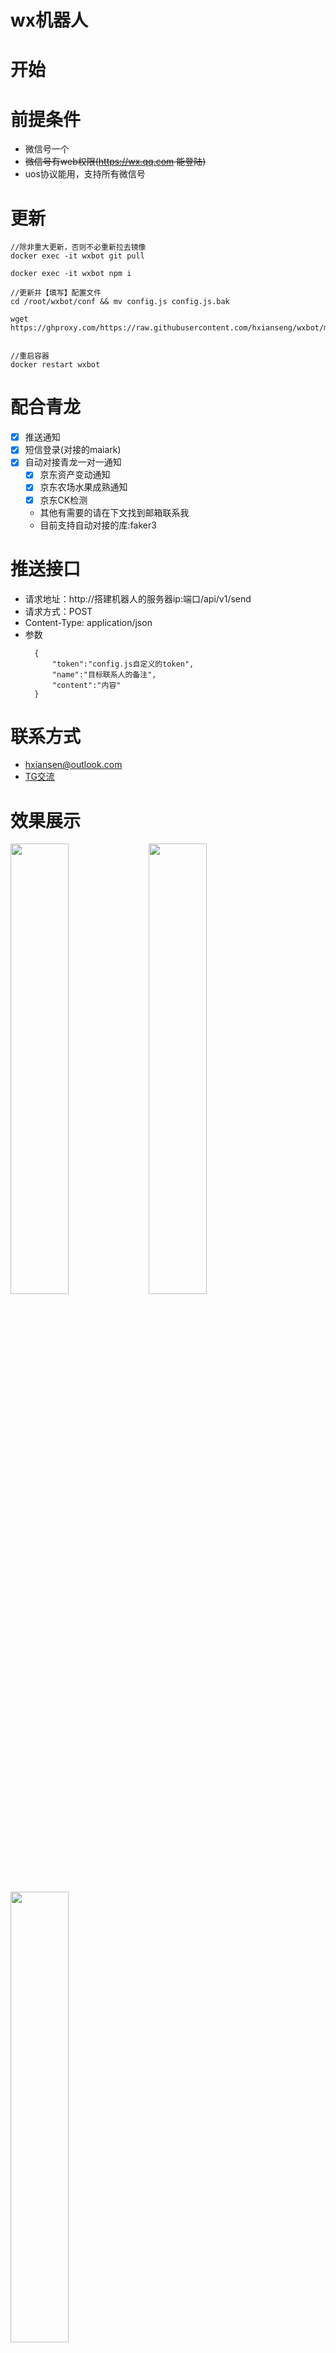 # wx机器人

# 开始

# 前提条件
- 微信号一个
- ~~微信号有web权限(https://wx.qq.com 能登陆)~~
- uos协议能用，支持所有微信号

# 更新
```
//除非重大更新，否则不必重新拉去镜像
docker exec -it wxbot git pull

docker exec -it wxbot npm i

//更新并【填写】配置文件
cd /root/wxbot/conf && mv config.js config.js.bak

wget  https://ghproxy.com/https://raw.githubusercontent.com/hxianseng/wxbot/master/src/conf/config.js


//重启容器
docker restart wxbot

```

# 配合青龙
- [x] 推送通知
- [x] 短信登录(对接的maiark)
- [x] 自动对接青龙一对一通知
  - [x] 京东资产变动通知
  - [x] 京东农场水果成熟通知
  - [x] 京东CK检测
  - 其他有需要的请在下文找到邮箱联系我
  - 目前支持自动对接的库:faker3


# 推送接口
- 请求地址：http://搭建机器人的服务器ip:端口/api/v1/send
- 请求方式：POST
- Content-Type: application/json
- 参数 
  ```
    {
        "token":"config.js自定义的token",
        "name":"目标联系人的备注",
        "content":"内容"
    }
  ```

# 联系方式
- hxiansen@outlook.com
- [TG交流](https://t.me/+16_DY1GtTT9iN2Vl)

# 效果展示
<div>
    <img style="width:43%;display:inline-block;" src="https://img30.360buyimg.com/pop/jfs/t1/218863/3/8785/1707784/61c46ca0Ef1e882a8/933a55b36cef3a50.png">
    <img style="width:43%;display:inline-block" src="https://img30.360buyimg.com/pop/jfs/t1/223724/29/1134/887060/61c46cd9Ed668fd05/aa1797d848878136.png">
    <img style="width:43%;display:inline-block" src="https://img30.360buyimg.com/pop/jfs/t1/213651/31/12429/1480848/6209005dE22620c22/1ada447f53e572da.png">
</div>

# 安装
```
//安装docker
sudo curl -sSL get.docker.com | sh

//配置国内源
mkdir -p /etc/docker
tee /etc/docker/daemon.json <<-'EOF'
{
  "registry-mirrors": [
    "https://0b27f0a81a00f3560fbdc00ddd2f99e0.mirror.swr.myhuaweicloud.com",
    "https://ypzju6vq.mirror.aliyuncs.com",
    "https://registry.docker-cn.com",
    "http://hub-mirror.c.163.com",
    "https://docker.mirrors.ustc.edu.cn"
  ]
}
EOF

systemctl daemon-reload

systemctl restart docker

//拉取镜像
docker pull hxiansen/wxbot:latest

cd /root && mkdir -p wxbot/conf

//下载并【填写】配置文件
wget  https://ghproxy.com/https://raw.githubusercontent.com/hxianseng/wxbot/master/src/conf/config.js -P ./wxbot/conf/

//启动容器 
docker run -d \
	-v /root/wxbot/conf:/usr/wxbot/src/conf \
	--name wxbot \
	--net host \
	--restart always \
	hxiansen/wxbot:latest

//更新依赖包
docker exec -it wxbot npm i

//重启容器
docker restart wxbot

//浏览器打开http://IP:端口/api/v1/qrcodeImage微信扫码登陆


```

# 使用
- 请把机器人设置为自动通过好友请求
- 添加机器人为好友


